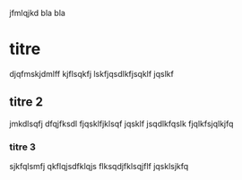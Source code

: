 jfmlqjkd
bla bla 
# titre 
djqfmskjdmlff kjflsqkfj lskfjqsdlkfjsqklf jqslkf
## titre 2
jmkdlsqfj dfqjfksdl fjqsklfjklsqf jqsklf jsqdlkfqslk fjqlkfsjqlkjfq
### titre 3 
sjkfqlsmfj qkflqjsdfklqjs flksqdjfklsqjflf jqsklsjkfq 
